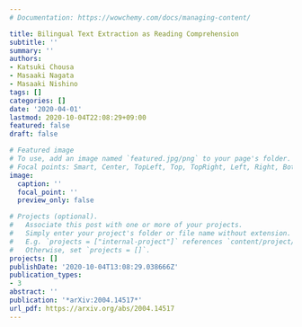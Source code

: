 ```yaml
---
# Documentation: https://wowchemy.com/docs/managing-content/

title: Bilingual Text Extraction as Reading Comprehension
subtitle: ''
summary: ''
authors:
- Katsuki Chousa
- Masaaki Nagata
- Masaaki Nishino
tags: []
categories: []
date: '2020-04-01'
lastmod: 2020-10-04T22:08:29+09:00
featured: false
draft: false

# Featured image
# To use, add an image named `featured.jpg/png` to your page's folder.
# Focal points: Smart, Center, TopLeft, Top, TopRight, Left, Right, BottomLeft, Bottom, BottomRight.
image:
  caption: ''
  focal_point: ''
  preview_only: false

# Projects (optional).
#   Associate this post with one or more of your projects.
#   Simply enter your project's folder or file name without extension.
#   E.g. `projects = ["internal-project"]` references `content/project/deep-learning/index.md`.
#   Otherwise, set `projects = []`.
projects: []
publishDate: '2020-10-04T13:08:29.038666Z'
publication_types:
- 3
abstract: ''
publication: '*arXiv:2004.14517*'
url_pdf: https://arxiv.org/abs/2004.14517
---
```

